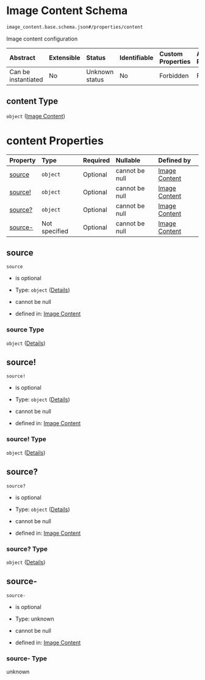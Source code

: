 # Image Content Schema

```txt
image_content.base.schema.json#/properties/content
```

Image content configuration

| Abstract            | Extensible | Status         | Identifiable | Custom Properties | Additional Properties | Access Restrictions | Defined In                                                                                      |
| :------------------ | :--------- | :------------- | :----------- | :---------------- | :-------------------- | :------------------ | :---------------------------------------------------------------------------------------------- |
| Can be instantiated | No         | Unknown status | No           | Forbidden         | Forbidden             | none                | [image\_config.base.schema.json\*](../out/image_config.base.schema.json "open original schema") |

## content Type

`object` ([Image Content](image_config-properties-image-content-2.md))

# content Properties

| Property             | Type          | Required | Nullable       | Defined by                                                                                                |
| :------------------- | :------------ | :------- | :------------- | :-------------------------------------------------------------------------------------------------------- |
| [source](#source)    | `object`      | Optional | cannot be null | [Image Content](image_content-properties-source.md "image_content.base.schema.json#/properties/source")   |
| [source!](#source-1) | `object`      | Optional | cannot be null | [Image Content](image_content-properties-source.md "image_content.base.schema.json#/properties/source!")  |
| [source?](#source-2) | `object`      | Optional | cannot be null | [Image Content](image_content-properties-source.md "image_content.base.schema.json#/properties/source?")  |
| [source-](#source-)  | Not specified | Optional | cannot be null | [Image Content](image_content-properties-source-.md "image_content.base.schema.json#/properties/source-") |

## source



`source`

*   is optional

*   Type: `object` ([Details](image_content-properties-source.md))

*   cannot be null

*   defined in: [Image Content](image_content-properties-source.md "image_content.base.schema.json#/properties/source")

### source Type

`object` ([Details](image_content-properties-source.md))

## source!



`source!`

*   is optional

*   Type: `object` ([Details](image_content-properties-source.md))

*   cannot be null

*   defined in: [Image Content](image_content-properties-source.md "image_content.base.schema.json#/properties/source!")

### source! Type

`object` ([Details](image_content-properties-source.md))

## source?



`source?`

*   is optional

*   Type: `object` ([Details](image_content-properties-source.md))

*   cannot be null

*   defined in: [Image Content](image_content-properties-source.md "image_content.base.schema.json#/properties/source?")

### source? Type

`object` ([Details](image_content-properties-source.md))

## source-



`source-`

*   is optional

*   Type: unknown

*   cannot be null

*   defined in: [Image Content](image_content-properties-source-.md "image_content.base.schema.json#/properties/source-")

### source- Type

unknown
